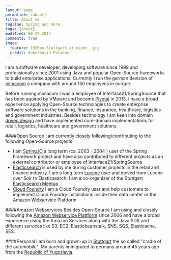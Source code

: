 ```yaml
---
layout: page
permalink: /about/
title: About me
tagline: Spring and more
tags: [about]
modified: 06-29-2014
comments: true
image:
  feature: 1920px-Stuttgart_at_night_.jpg
  credit: Konstantin Polakov
---
```


I am a software developer, developing software since 1999 and professionally since 2001 using Java and popular Open-Source frameworks to build enterprise applications. Currently I run the german devision of [mimacom](http://www.mimacom.de) a company with around 150 employees in europe.

Before running mimacom I was a employee of Interface21/SpringSource that has been aquired by VMware and became [Pivotal](http://www.gopivotal.com) in 2013. I have a broad experience applying Open-Source technologies to create enterprise software solutions in the banking, finance, insurance, healthcare, logistics and government industries. Besides technology I am keen into domain [driven design](http://dddcommunity.org) and have implemented core-domain implementations for retail, logistics, healthcare and government solutions.

####Open Source
I am currently closely following/contributing to the following Open-Source projects

* I am [Spring.IO](http://www.spring.io) a long term (ca. 2003 - 2004 ) user of the Spring Framework project and have also contributed to different projects as an external contributor or employee of Interface21/SpringSource
* [Elasticsearch](http://www.elasticsearch.org) is used by me during customer projects in the retail and finance industry. I am a long term [Lucene](http://www.lucene.apache.org) user and moved from Lucene over Solr to Elasticsearch. I am a co-organizer of the Stuttgart [Elasticsearch Meetup](http://www.meetup.com/Elasticsearch-Stuttgart/)
* [Cloud Foundry](http://cloudfoundry.org/) I am a Cloud Foundry user and help customers to implement Cloud Foundry installations inside their data center or the Amazon Webservice Plattform

####Amazon Webservices
Besides Open-Source I am using and closely following the [Amazon Webservice Plattform](https://aws.amazon.com) since 2006 and have a broad experience using the Amazon Services along with the Java SDK and different services like S3, EC2, Elasticbeanstalk, SNS, SQS, Elasticache, SES.

####Personal
I am born and grown-up in [Stuttgart](http://www.stuttgart.de) the so called "cradle of the automobile". My parents immigrated to germany around 45 years ago from the [Republic of Yugoslavia](http://en.wikipedia.org/wiki/Socialist_Federal_Republic_of_Yugoslavia).

